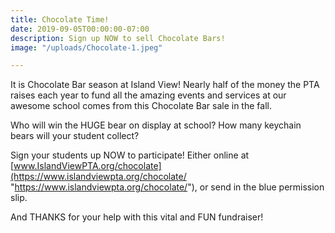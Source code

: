 ```yaml
---
title: Chocolate Time!
date: 2019-09-05T00:00:00-07:00
description: Sign up NOW to sell Chocolate Bars!
image: "/uploads/Chocolate-1.jpeg"

---
```

It is Chocolate Bar season at Island View!  Nearly half of the money the PTA raises each year to fund all the amazing events and services at our awesome school comes from this Chocolate Bar sale in the fall.

Who will win the HUGE bear on display at school?  How many keychain bears will your student collect?

Sign your students up NOW to participate!  Either online at [www.IslandViewPTA.org/chocolate](https://www.islandviewpta.org/chocolate/ "https://www.islandviewpta.org/chocolate/"), or send in the blue permission slip.

And THANKS for your help with this vital and FUN fundraiser!